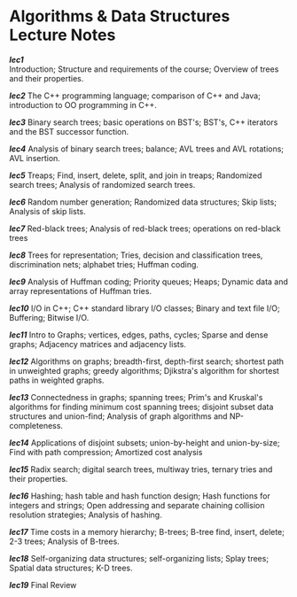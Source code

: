 # Algorithms & Data Structures Lecture Notes


***lec1***  
            Introduction; 
            Structure and requirements of the course; 
            Overview of trees and their properties.

***lec2*** 
            The C++ programming language; 
            comparison of C++ and Java; 
            introduction to OO programming in C++.
        
***lec3*** 
            Binary search trees; 
            basic operations on BST's; 
            BST's, C++ iterators and the BST successor function.

***lec4*** 
            Analysis of binary search trees; 
            balance; 
            AVL trees and AVL rotations; 
            AVL insertion.  

***lec5***
            Treaps; 
            Find, insert, delete, split, and join in treaps; 
            Randomized search trees; 
            Analysis of randomized search trees.

***lec6*** 
            Random number generation; 
            Randomized data structures; 
            Skip lists; 
            Analysis of skip lists.

***lec7*** 
            Red-black trees; 
            Analysis of red-black trees; 
            operations on red-black trees

***lec8*** 
            Trees for representation; 
            Tries, decision and classification trees, discrimination nets; 
            alphabet tries; 
            Huffman coding.

***lec9*** 
            Analysis of Huffman coding; 
            Priority queues; 
            Heaps; 
            Dynamic data and array representations of Huffman tries.

***lec10*** 
            I/O in C++; 
            C++ standard library I/O classes; 
            Binary and text file I/O; 
            Buffering; 
            Bitwise I/O.

***lec11*** 
            Intro to Graphs; 
            vertices, edges, paths, cycles; 
            Sparse and dense graphs; 
            Adjacency matrices and adjacency lists.

***lec12*** 
            Algorithms on graphs; 
            breadth-first, depth-first search; 
            shortest path in unweighted graphs; 
            greedy algorithms; 
            Djikstra's algorithm for shortest paths in weighted graphs.
        
***lec13*** 
            Connectedness in graphs; 
            spanning trees; 
            Prim's and Kruskal's algorithms for finding minimum cost spanning trees; 
            disjoint subset data structures and union-find; 
            Analysis of graph algorithms and NP-completeness.

***lec14*** 
            Applications of disjoint subsets; 
            union-by-height and union-by-size; 
            Find with path compression; 
            Amortized cost analysis

***lec15*** 
            Radix search; 
            digital search trees, multiway tries, ternary tries and their properties.
    
***lec16*** 
            Hashing; 
            hash table and hash function design; 
            Hash functions for integers and strings; 
            Open addressing and separate chaining collision resolution strategies; 
            Analysis of hashing.

***lec17*** 
            Time costs in a memory hierarchy; 
            B-trees; 
            B-tree find, insert, delete; 
            2-3 trees; 
            Analysis of B-trees.

***lec18*** 
            Self-organizing data structures; 
            self-organizing lists; 
            Splay trees; 
            Spatial data structures; K-D trees.

***lec19*** 
            Final Review



